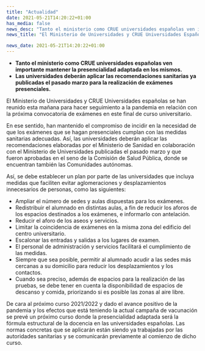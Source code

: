 ```yaml
---
title: "Actualidad"   
date: 2021-05-21T14:20:22+01:00
has_media: false
news_desc: "Tanto el ministerio como CRUE universidades españolas ven importante mantener la presencialidad adaptada en los mismos. Las universidades deberán aplicar las recomendaciones sanitarias ya publicadas el pasado marzo para la realización de exámenes presenciales."
news_title: "El Ministerio de Universidades y CRUE Universidades Españolas se coordinan para el éxito y seguridad sanitaria de los exámenes presenciales de final de curso universitario"

news_date: 2021-05-21T14:20:22+01:00
---
```

<ul>
<li><b>Tanto el ministerio como CRUE universidades espa&ntilde;olas ven importante mantener la presencialidad adaptada en los mismos.</b></li>
<li><b>Las universidades deber&aacute;n aplicar las recomendaciones sanitarias ya publicadas el pasado marzo para la realizaci&oacute;n de ex&aacute;menes presenciales.</b></li>
</ul>
<p>El Ministerio de Universidades y CRUE Universidades espa&ntilde;olas se han reunido esta ma&ntilde;ana para hacer seguimiento a la pandemia en relaci&oacute;n con la pr&oacute;xima convocatoria de ex&aacute;menes en este final de curso universitario.</p>
<p>En ese sentido, han mantenido el compromiso de incidir en la necesidad de que los ex&aacute;menes que se hagan presenciales cumplan con las medidas sanitarias adecuadas. As&iacute;, las universidades deber&aacute;n aplicar las recomendaciones elaboradas por el Ministerio de Sanidad en colaboraci&oacute;n con el Ministerio de Universidades publicadas el pasado marzo y que fueron aprobadas en el seno de la Comisi&oacute;n de Salud P&uacute;blica, donde se encuentran tambi&eacute;n las Comunidades aut&oacute;nomas.</p>
<p>As&iacute;, se debe establecer un plan por parte de las universidades que incluya medidas que faciliten evitar aglomeraciones y desplazamientos innecesarios de personas, como las siguientes:</p>
<ul>
<li>Ampliar el n&uacute;mero de sedes y aulas dispuestas para los ex&aacute;menes.</li>
<li>Redistribuir el alumnado en distintas aulas, a fin de reducir los aforos de los espacios destinados a los ex&aacute;menes, e informarlo con antelaci&oacute;n.</li>
<li>Reducir el aforo de los aseos y servicios.</li>
<li>Limitar la coincidencia de ex&aacute;menes en la misma zona del edificio del centro universitario.</li>
<li>Escalonar las entradas y salidas a los lugares de examen.</li>
<li>El personal de administraci&oacute;n y servicios facilitar&aacute; el cumplimiento de las medidas.</li>
<li>Siempre que sea posible, permitir al alumnado acudir a las sedes m&aacute;s cercanas a su domicilio para reducir los desplazamientos y los contactos.</li>
<li>Cuando sea preciso, adem&aacute;s de espacios para la realizaci&oacute;n de las pruebas, se debe tener en cuenta la disponibilidad de espacios de descanso y comida, priorizando si es posible las zonas al aire libre.</li>
</ul>
<p>De cara al pr&oacute;ximo curso 2021/2022 y dado el avance positivo de la pandemia y los efectos que est&aacute; teniendo la actual campa&ntilde;a de vacunaci&oacute;n se prev&eacute; un pr&oacute;ximo curso donde la presencialidad adaptada ser&aacute; la f&oacute;rmula estructural de la docencia en las universidades espa&ntilde;olas. Las normas concretas que se aplicar&aacute;n est&aacute;n siendo ya trabajadas por las autoridades sanitarias y se comunicar&aacute;n previamente al comienzo de dicho curso.</p>